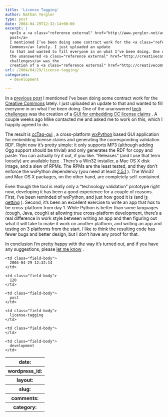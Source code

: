 ```yaml
---
title: 'License Tagging'
author: Nathan Yergler
type: post
date: 2004-04-29T12:32:14+00:00
excerpt: |
  <p>In a <a class="reference external" href="http://www.yergler.net/averages/archives/2004/04/16/random_life_notes">previous
  post</a>
  I mentioned I’ve been doing some contract work for the <a class="reference external" href="http://creativecommons.org">Creative
  Commons</a> lately. I just uploaded an update
  to that and wanted to fill everyone in on what I’ve been doing. One of
  the unanswered <a class="reference external" href="http://creativecommons.org/technology/challenges">tech
  challenges</a> was the
  creation of a <a class="reference external" href="http://creativecommons.org/technology/challenges"><span class="caps">GUI</span> for ...</a></p>
url: /2004/04/29/license-tagging/
categories:
  - development

---
```

In a [previous post][1]  I mentioned I’ve been doing some contract work for the [Creative Commons][2]  lately. I just uploaded an update to that and wanted to fill everyone in on what I’ve been doing. One of the unanswered [tech challenges][3]  was the creation of a [<span class="caps">GUI</span> for embedding <span class="caps">CC</span> license claims][3] . A couple weeks ago Mike contacted me and asked me to work on this, which I happily agreed to do.

The result is [ccTag-gui][4] , a cross-platform [wxPython][5]  based <span class="caps">GUI</span> application for embedding license claims and generating the cooresponding validation <span class="caps">RDF</span>. Right now it’s pretty simple: it only supports <span class="caps">MP3</span> (although adding Ogg support should be trivial) and only generates the <span class="caps">RDF</span> for copy and paste. You can actually try it out, if you like. “Releases” (and I use that term loosely) are available [here][6] . There’s a Win32 installer, a Mac <span class="caps">OS</span> X disk image, and a slew of RPMs. The RPMs are the least tested, and they don’t enforce the wxPython dependency (you need at least [2.5.1][7] ). The Win32 and Mac <span class="caps">OS</span> X packages, on the other hand, are completely self-contained.

Even though the tool is really only a “technology validation” prototype right now, developing it has been a good experience for a couple of reasons. First, I’ve been reminded of wxPython, and just how good it is (and [is getting][8] ). Second, it’s been an excellent exercise to write an app that _has_ to be cross-platform from day 1. While Python is better than some languages (cough, Java, cough) at allowing true cross-platform development, there’s a real difference in work style between writing an app and then figuring out what it will take to make it work on another platform, and writing an app and testing on 3 platforms from the start. I like to think the resulting code has fewer bugs and better design, but I don’t have any proof for that.

In conclusion I’m pretty happy with the way it’s turned out, and if you have any suggestions, please [let me know][9] .

<table class="docutils field-list" frame="void" rules="none">
  <col class="field-name" /> <col class="field-body" /> <tr class="field">
    <th class="field-name">
      date:
    </th>

    <td class="field-body">
      2004-04-29 12:32:14
    </td>
  </tr>

  <tr class="field">
    <th class="field-name">
      wordpress_id:
    </th>

    <td class="field-body">
      120
    </td>
  </tr>

  <tr class="field">
    <th class="field-name">
      layout:
    </th>

    <td class="field-body">
      post
    </td>
  </tr>

  <tr class="field">
    <th class="field-name">
      slug:
    </th>

    <td class="field-body">
      license-tagging
    </td>
  </tr>

  <tr class="field">
    <th class="field-name">
      comments:
    </th>

    <td class="field-body">
    </td>
  </tr>

  <tr class="field">
    <th class="field-name">
      category:
    </th>

    <td class="field-body">
      development
    </td>
  </tr>
</table>

 [1]: http://www.yergler.net/averages/archives/2004/04/16/random_life_notes
 [2]: http://creativecommons.org
 [3]: http://creativecommons.org/technology/challenges
 [4]: http://cvs.sourceforge.net/viewcvs.py/cctools/cctag-gui/
 [5]: http://wxpython.org
 [6]: http://yergler.net/projects/cctag/releases/
 [7]: http://wxpython.org/download.php#binaries
 [8]: http://www.yergler.net/averages/archives/2004/04/07/wx_rocks
 [9]: /contact